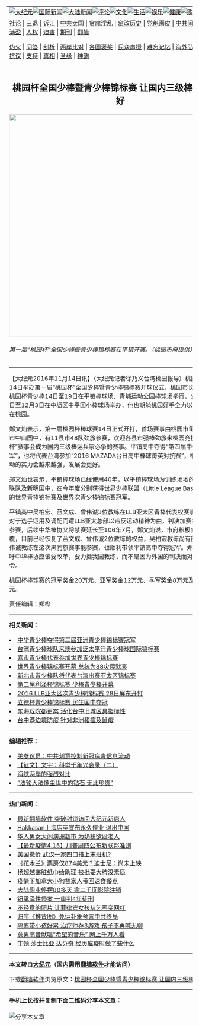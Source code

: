 <a name="1" id="1" target="_blank"></a><span id="1"></span>
<table align=center border="0"><tr><td colspan="2" VALIGN=TOP><a href="https://github.com/tfgwy2420/djy/blob/master/gb/nsc413.md#1"><img src="https://raw.githubusercontent.com/tfgwy2420/www/master/t/djy/1.jpg" title="大纪元"></a><a href="https://github.com/tfgwy2420/djy/blob/master/gb/n24hr.md#1"><img src="https://raw.githubusercontent.com/tfgwy2420/www/master/t/djy/3.jpg" title="国际新闻"></a><a href="https://github.com/tfgwy2420/djy/blob/master/gb/nsc413.md#1"><img src="https://raw.githubusercontent.com/tfgwy2420/www/master/t/djy/4.jpg" title="大陆新闻"></a><a href="https://github.com/tfgwy2420/djy/blob/master/gb/news392.md#1"><img src="https://raw.githubusercontent.com/tfgwy2420/www/master/t/djy/5.jpg" title="评论"></a><a href="https://github.com/tfgwy2420/djy/blob/master/gb/news2007.md#1"><img src="https://raw.githubusercontent.com/tfgwy2420/www/master/t/djy/6.jpg" title="文化"></a><a href="https://github.com/tfgwy2420/djy/blob/master/gb/news2008.md#1"><img src="https://raw.githubusercontent.com/tfgwy2420/www/master/t/djy/7.jpg" title="生活"></a><a href="https://github.com/tfgwy2420/djy/blob/master/gb/ncyule.md#1"><img src="https://raw.githubusercontent.com/tfgwy2420/www/master/t/djy/8.jpg" title="娱乐"></a><a href="https://github.com/tfgwy2420/djy/blob/master/gb/nsc1002.md#1"><img src="https://raw.githubusercontent.com/tfgwy2420/www/master/t/djy/9.jpg" title="健康"><a href="https://www.youlucky.com"><img src="https://raw.githubusercontent.com/tfgwy2420/www/master/t/djy/10.jpg" title="购物"></a><a href="https://donate.epochtimes.com/?utm_medium=epochtimes&utm_source=referral&utm_campaign=donate_button_djyarticleheader"><img src="https://raw.githubusercontent.com/tfgwy2420/www/master/t/djy/12.jpg" title="捐款"></a></td></tr>
<tr><td colspan="2" VALIGN=TOP><a target="_blank" href="https://github.com/tfgwy2420/djy/blob/master/gb/9p.md#1">社论</a> | <a target="_blank" href="https://github.com/tfgwy2420/djy/blob/master/gb/nf5657.md#1">三退</a> | <a target="_blank" href="https://github.com/tfgwy2420/djy/blob/master/gb/nf6124.md#1">诉江</a> | <a target="_blank" href="https://github.com/tfgwy2420/djy/blob/master/gb/nf1176117.md#1">中共卖国</a> | <a target="_blank" href="https://github.com/tfgwy2420/djy/blob/master/gb/nf5773.md#1">贪腐淫乱</a> | <a target="_blank" href="https://github.com/tfgwy2420/djy/blob/master/gb/nf1176115.md#1">窜改历史</a> | <a target="_blank" href="https://github.com/tfgwy2420/djy/blob/master/gb/nf1176107.md#1">党魁画皮</a> | <a target="_blank" href="https://github.com/tfgwy2420/djy/blob/master/gb/nf1320400.md#1">中共间谍</a> | <a target="_blank" href="https://github.com/tfgwy2420/djy/blob/master/gb/nf1176114.md#1">破坏传统</a> | <a target="_blank" href="https://github.com/tfgwy2420/ntdtv/blob/master/gb/prog447_1.md#1">恶贯满盈</a> | <a target="_blank" href="https://github.com/tfgwy2420/djy/blob/master/gb/ncid278.md#1">人权</a> | <a target="_blank" href="https://github.com/tfgwy2420/djy/blob/master/gb/nf1176111.md#1">迫害</a> | <a target="_blank" href="https://gitlab.com/szzdlab/mh-qikan/blob/master/README.md#1">期刊</a> | <a target="_blank" href="https://github.com/tfgwy2420/www/blob/master/README.md?zsrh#8">翻墙</a></p><p><a target="_blank" href="https://github.com/tfgwy2420/djy/blob/master/gb/nf5562.md#1">伪火</a> | <a target="_blank" href="https://github.com/tfgwy2420/djy/blob/master/gb/nf4378.md#1">问答</a> | <a target="_blank" href="https://github.com/tfgwy2420/djy/blob/master/gb/nf5792.md#1">剖析</a> | <a target="_blank" href="https://github.com/tfgwy2420/djy/blob/master/gb/nf5735.md#1">两岸比对</a> | <a target="_blank" href="https://github.com/tfgwy2420/djy/blob/master/gb/nf6119.md#1">各国褒奖</a> | <a target="_blank" href="https://github.com/tfgwy2420/djy/blob/master/gb/nf6120.md#1">民众声援</a> | <a target="_blank" href="https://github.com/tfgwy2420/djy/blob/master/gb/nf1188594.md#1">难忘记忆</a> | <a target="_blank" href="https://github.com/tfgwy2420/djy/blob/master/gb/nf3180.md#1">海外弘传</a> | <a target="_blank" href="https://github.com/tfgwy2420/djy/blob/master/gb/nf5410.md#1">万人上访</a> | <a target="_blank" href="https://github.com/tfgwy2420/ntdtv/blob/master/gb/prog1530_1.md#1">和平抗议</a> | <a target="_blank" href="https://github.com/tfgwy2420/djy/blob/master/gb/nf4386.md#1">支持</a> | <a target="_blank" href="https://github.com/tfgwy2420/djy/blob/master/gb/nf4389.md#1">真相</a> | <a target="_blank" href="https://github.com/tfgwy2420/djy/blob/master/gb/nf5790.md#1">圣缘</a> | <a target="_blank" href="https://github.com/tfgwy2420/djy/blob/master/gb/nf4786.md#1">神韵</a></td></tr>
<tr><td VALIGN=TOP width="626"><h2 align=center>桃园杯全国少棒暨青少棒锦标赛 让国内三级棒运发展更好</h2>
<img width="600" src="https://i.epochtimes.com/assets/uploads/2016/11/230533_medium-600x400.jpg" />
<h6>第一届“桃园杯”全国少棒暨青少棒锦标赛在平镇开赛。（桃园市府提供）
</h6>
<hr>
<p>【大纪元2016年11月14日讯】（大纪元记者徐乃义台湾桃园报导）桃园平镇棒球场14日举办第一届“桃园杯”全国<ahref="https://github.com/tfgwy2420/djy/blob/master/gb/tag/%E5%B0%91%E6%A3%92.md#1">少棒</a>暨<ahref="https://github.com/tfgwy2420/djy/blob/master/gb/tag/%E9%9D%92%E5%B0%91%E6%A3%92.md#1">青少棒</a><ahref="https://github.com/tfgwy2420/djy/blob/master/gb/tag/%E9%94%A6%E6%A0%87%E8%B5%9B.md#1">锦标赛</a>开球仪式，桃园市长郑文灿表示，桃园杯<ahref="https://github.com/tfgwy2420/djy/blob/master/gb/tag/%E9%9D%92%E5%B0%91%E6%A3%92.md#1">青少棒</a>14日至19日在平镇棒球场、青埔运动公园棒球场举行，少棒于11月28日至12月3日在中坜区中平国小棒球场举办，他也期勉桃园好手全力以赴，把冠军留在桃园。</p>
<p>郑文灿表示，第一届桃园杯棒球赛14日正式开打，首场赛事由桃园市龟山国中对台中市中山国中，有11县市48队劲旅参赛，欢迎各县市强棒劲旅来桃园竞技，相信“桃园杯”赛事会成为国内三级棒运兵家必争的赛事。平镇高中夺得“第四届中信杯黑豹旗冠军”，也将代表台湾参加“2016 MAZADA台日高中棒球菁英对抗赛”，相信桃园棒球运动的实力会越来越强，发展会更好。</p>
<p>郑文灿也表示，平镇棒球场已经使用40年，以平镇棒球场为训练场地的平镇高中三校联队及新明国中，在今年度分别获得世界<ahref="https://github.com/tfgwy2420/djy/blob/master/gb/tag/%E5%B0%91%E6%A3%92.md#1">少棒</a>联盟（Little League Baseball, LLB）的世界青棒<ahref="https://github.com/tfgwy2420/djy/blob/master/gb/tag/%E9%94%A6%E6%A0%87%E8%B5%9B.md#1">锦标赛</a>及世界次青少棒锦标赛冠军。</p>
<p>平镇高中吴柏宏、蓝文成、曾伟诚3位教练在LLB亚太区青棒代表权赛事中，因为教练对于选手运用及调配而遭LLB亚太总部以违反运动精神为由，判决加赛并禁止教练团参赛，后续中华棒协又将禁赛延长至106年7月，郑文灿说，市府积极向教育部申覆，目前已经恢复了蓝文成、曾伟诚2位教练的权益，吴柏宏教练尚有部分限制；曾伟诚教练在这次黑豹旗赛事能参赛，也顺利带领平镇高中夺得冠军。郑文灿也再度呼吁中华棒协应该要改革，要力挺我国教练，而不是因为外国的判决而对教练施以禁令。</p>
<p>桃园杯棒球赛的冠军奖金20万元、亚军奖金12万元、季军奖金8万元及殿军奖金5万元。</p>
<p>责任编辑：郑桦</p>

<hr>


<strong>相关新闻：</strong>
<li><a href="https://github.com/tfgwy2420/djy/blob/master/gb/5/7/31/n1003415.md#1">中华青少棒夺得第三届亚洲青少棒锦标赛冠军</a></li>
<li><a href="https://github.com/tfgwy2420/djy/blob/master/gb/6/8/17/n1424354.md#1">台湾青少棒球队来澳参加泛太平洋青少棒球国际锦标赛</a></li>
<li><a href="https://github.com/tfgwy2420/djy/blob/master/gb/8/7/7/n2182584.md#1">嘉市青少棒代表参加世界青少棒锦标赛</a></li>
<li><a href="https://github.com/tfgwy2420/djy/blob/master/gb/9/8/15/n2625064.md#1">世界青少棒锦标赛开幕  总统为88灾民默哀</a></li>
<li><a href="https://github.com/tfgwy2420/djy/blob/master/gb/11/6/16/n3288290.md#1">新北市青少棒队将代表台湾出赛亚太区锦标赛</a></li>
<li><a href="https://github.com/tfgwy2420/djy/blob/master/gb/12/6/1/n3602667.md#1">第二届利泽杯锦标赛  少棒青少棒开幕</a></li>
<li><a href="https://github.com/tfgwy2420/djy/blob/master/gb/16/6/27/n8042011.md#1">2016 LLB亚太区次青少棒锦标赛 28日屏东开打</a></li>
<li><a href="https://github.com/tfgwy2420/djy/blob/master/gb/16/10/4/n8364520.md#1">立德杯青少棒锦标赛 民生国中夺冠</a></li>
<li><a href="https://github.com/tfgwy2420/djy/blob/master/gb/20/4/15/n12032526.md#1">东海戏院都更案 活化台中旧城区具指标性</a></li>
<li><a href="https://github.com/tfgwy2420/djy/blob/master/gb/20/4/15/n12032265.md#1">台中港边境防疫  针对非洲猪瘟及鼠疫</a></li>
<hr>


<strong>编辑推荐：</strong>
<li><a href="https://github.com/onzhi266/djy/blob/master/gb/20/2/22/n11887949.md#1">美参议员：中共刻意控制新冠病毒信息流动</a></li>
<li><a href="https://github.com/tsiac2612/djy/blob/master/gb/19/5/4/n11234376.md#1" target="_blank">【征文】文宇：科举千年兴衰录（二）</a></li><li><a href="https://github.com/tfgwy2420/djy/blob/master/gb/8/12/18/n2367165.md?dfh#1" target="_blank">海峡两岸的强烈对比</a></li><li><a href="https://github.com/tsiac2612/djy/blob/master/gb/19/10/11/n11583320.md#1" target="_blank">“法轮大法像尘世中的钻石 无比珍贵”</a></li>
<hr>

<strong>热门新闻：</strong>
<li><a href="https://github.com/tfgwy2420/djy/blob/master/gb/20/3/24/n11971400.md#1">最新翻墙软件 突破封锁访问大纪元新唐人</a></li>
<li><a href="https://github.com/tfgwy2420/djy/blob/master/gb/20/4/14/n12030965.md#1">Hakkasan上海店突宣布永久停业 退出中国</a></li>
<li><a href="https://github.com/tfgwy2420/djy/blob/master/gb/20/4/15/n12031706.md#1">华人男女大闹澳洲超市 为奶粉欲殴老人</a></li>
<li><a href="https://github.com/tfgwy2420/djy/blob/master/gb/20/4/14/n12031072.md#1">【最新疫情4.15】川普周四公布新联邦准则</a></li>
<li><a href="https://github.com/tfgwy2420/djy/blob/master/gb/20/4/14/n12031340.md#1">美国撤侨 武汉一家四口搭上末班机?</a></li>
<li><a href="https://github.com/tfgwy2420/djy/blob/master/gb/20/4/14/n12031185.md#1">《花木兰》票房仅874美元？迪士尼：尚未上映</a></li>
<li><a href="https://github.com/tfgwy2420/djy/blob/master/gb/20/4/13/n12027681.md#1">杨超越塞脏纸巾给助理 被批耍大牌没素质</a></li>
<li><a href="https://github.com/tfgwy2420/djy/blob/master/gb/20/4/15/n12032770.md#1">疫情下加拿大小狗替家人带回速食餐点</a></li>
<li><a href="https://github.com/tfgwy2420/djy/blob/master/gb/20/4/14/n12030796.md#1">大陆影业停摆80多天 逾二千间影院注销</a></li>
<li><a href="https://github.com/tfgwy2420/djy/blob/master/gb/20/4/14/n12029826.md#1">钮承泽性侵案 一审判4年徒刑</a></li>
<li><a href="https://github.com/tfgwy2420/djy/blob/master/gb/20/4/15/n12032435.md#1">不经意的照片 让菲律宾女孩从乞丐变网红</a></li>
<li><a href="https://github.com/tfgwy2420/djy/blob/master/gb/20/4/11/n12022064.md#1">归序《推背图》兑运卦象预言中共终局</a></li>
<li><a href="https://github.com/tfgwy2420/djy/blob/master/gb/20/4/13/n12027357.md#1">隔离带小孩好累 治疗师荐3游戏 孩子不再喊无聊</a></li>
<li><a href="https://github.com/tfgwy2420/djy/blob/master/gb/20/4/13/n12026626.md#1">意男高音献唱“希望的音乐” 网上千万人看</a></li>
<li><a href="https://github.com/tfgwy2420/djy/blob/master/gb/20/4/11/n12021603.md#1">牛顿 莎士比亚 达芬奇 经历瘟疫时做了些什么</a></li>
<hr>

<strong>本文转自<a href="https://www.epochtimes.com">大纪元</a>（国内需用<a href="https://github.com/tfgwy2420/www/blob/master/README.md#8">翻墙软件</a>才能访问）</strong><p>下载<a href="https://github.com/tfgwy2420/www/blob/master/README.md#8">翻墙软件</a>浏览原文：<a href="https://www.epochtimes.com/gb/16/11/14/n8493066.htm">桃园杯全国少棒暨青少棒锦标赛 让国内三级棒运发展更好</a></p><hr>

<strong>手机上长按并复制下面二维码分享本文章：</strong><br><br><img src="http://d1p1.ip.zn2.us/v.php?action=qrcode&url=https://github.com/tfgwy2420/djy/blob/master/gb/16/11/14/n8493066.md%231" title="分享本文章"></td><td VALIGN=TOP><a href="https://github.com/tfgwy2420/djy/blob/master/gb/16/1/21/n4622075.md?dfh#1" target="_blank"><img src="https://raw.githubusercontent.com/tfgwy2420/djy/master/gb/300/wei-f1.jpg" title="中共的伪火骗局"  alt="中共的伪火骗局"></a><br><a href="https://github.com/tfgwy2420/www/blob/master/README.md?dfh#9" target="_blank"><img src="https://raw.githubusercontent.com/tfgwy2420/djy/master/gb/300/yong-h.jpg" title="永恒的见证"  alt="永恒的见证"></a><br><a href="https://github.com/tfgwy2420/djy/blob/master/gb/13/9/29/n3974789.md?dfh#1" target="_blank"><img src="https://raw.githubusercontent.com/tfgwy2420/djy/master/gb/300/shang-lnz.jpg" title="善良女子被中共投男牢"  alt="善良女子被中共投男牢"></a><br><a href="https://github.com/tfgwy2420/djy/blob/master/gb/16/3/16/n4663449.md?dfh#1" target="_blank"><img src="https://raw.githubusercontent.com/tfgwy2420/djy/master/gb/300/huo-z3.jpg" title="警卫目击活摘器官"  alt="警卫目击活摘器官"></a><br><a href="https://github.com/tfgwy2420/djy/blob/master/gb/16/8/7/n8177641.md?dfh#1" target="_blank"><img src="https://raw.githubusercontent.com/tfgwy2420/djy/master/gb/300/huo-z4.jpg" title="证人描述活摘恐怖"  alt="证人描述活摘恐怖"></a><br><a href="https://github.com/tfgwy2420/djy/blob/master/gb/10/4/19/n2881569.md?dfh#1" target="_blank"><img src="https://raw.githubusercontent.com/tfgwy2420/djy/master/gb/300/huo-z1.jpg" title="揭开活摘器官黑幕"  alt="揭开活摘器官黑幕"></a><br><a href="https://github.com/tfgwy2420/djy/blob/master/gb/10/11/7/n3077476.md?dfh#1" target="_blank"><img src="https://raw.githubusercontent.com/tfgwy2420/djy/master/gb/300/ma-ks.jpg" title="马克思的成魔之路"  alt="马克思的成魔之路"></a><br><a href="https://github.com/tfgwy2420/djy/blob/master/gb/14/6/9/n4173977.md?dfh#1" target="_blank"><img src="https://raw.githubusercontent.com/tfgwy2420/djy/master/gb/300/chang-zs.jpg" title="藏字石 蕴天机"  alt="藏字石 蕴天机"></a><br><a href="https://github.com/tfgwy2420/djy/blob/master/gb/18/5/10/n10381511.md?dfh#1" target="_blank"><img src="https://raw.githubusercontent.com/tfgwy2420/djy/master/gb/300/st1.jpg" title="关注3亿人三退"  alt="关注3亿人三退"></a><br><a href="https://github.com/tfgwy2420/djy/blob/master/gb/18/3/21/n10237682.md?dfh#1" target="_blank"><img src="https://raw.githubusercontent.com/tfgwy2420/djy/master/gb/300/jie-t.jpg" title="解体中共复兴中华"  alt="解体中共复兴中华"></a><br><a href="https://github.com/tfgwy2420/djy/blob/master/gb/9/2/9/n2422991.md?dfh#1" target="_blank"><img src="https://raw.githubusercontent.com/tfgwy2420/djy/master/gb/300/gao-zs.jpg" title="中共迫害良心律师"  alt="中共迫害良心律师"></a><br><a href="https://github.com/tfgwy2420/djy/blob/master/gb/18/12/9/n10900044.md?dfh#1" target="_blank"><img src="https://raw.githubusercontent.com/tfgwy2420/djy/master/gb/300/sj1.jpg" title="303万人举报江泽民"  alt="303万人举报江泽民"></a><br><a href="https://github.com/tfgwy2420/djy/blob/master/gb/18/8/28/n10672014.md?dfh#1" target="_blank"><img src="https://raw.githubusercontent.com/tfgwy2420/djy/master/gb/300/sj2.jpg" title="这些官员为何起诉江泽民"  alt="这些官员为何起诉江泽民"></a><br><a href="https://github.com/tfgwy2420/djy/blob/master/gb/8/12/18/n2367165.md?dfh#1" target="_blank"><img src="https://raw.githubusercontent.com/tfgwy2420/djy/master/gb/300/liangan.jpg" title="海峡两岸的强烈对比"  alt="海峡两岸的强烈对比"></a><br><a href="https://github.com/tfgwy2420/djy/blob/master/gb/15/12/10/n4593139.md?dfh#1" target="_blank"><img src="https://raw.githubusercontent.com/tfgwy2420/djy/master/gb/300/jia-ndzl.jpg" title="加拿大总理的贺信"  alt="加拿大总理的贺信"></a><br><a href="https://github.com/tfgwy2420/djy/blob/master/gb/11/6/17/n3289382.md?dfh#1" target="_blank"><img src="https://raw.githubusercontent.com/tfgwy2420/djy/master/gb/300/xiao-wd.jpg" title="探寻真相兼听则明"  alt="探寻真相兼听则明"></a><br><a href="https://github.com/tfgwy2420/djy/blob/master/gb/18/10/27/n10812623.md?dfh#1" target="_blank"><img src="https://raw.githubusercontent.com/tfgwy2420/djy/master/gb/300/yindu.jpg" title="印度媒体报道东方"  alt="印度媒体报道东方"></a><br><a href="https://github.com/tfgwy2420/djy/blob/master/gb/18/6/9/n10469652.md?dfh#1" target="_blank"><img src="https://raw.githubusercontent.com/tfgwy2420/djy/master/gb/300/xie-j.jpg" title="不一样的海外校园"  alt="不一样的海外校园"></a><br><a href="https://github.com/tfgwy2420/djy/blob/master/gb/7/4/5/n1669415.md?dfh#1" target="_blank"><img src="https://raw.githubusercontent.com/tfgwy2420/djy/master/gb/300/li-up.jpg" title="从大师到徒弟的传奇"  alt="从大师到徒弟的传奇"></a><br><a href="https://github.com/tfgwy2420/djy/blob/master/gb/17/5/26/n9191512.md?dfh#1" target="_blank"><img src="https://raw.githubusercontent.com/tfgwy2420/djy/master/gb/300/zfl2.jpg" title="亿万人与东方一本奇书"  alt="亿万人与东方一本奇书"></a><br><a href="https://github.com/tfgwy2420/djy/blob/master/gb/13/11/27/n4020290.md?dfh#1" target="_blank"><img src="https://raw.githubusercontent.com/tfgwy2420/djy/master/gb/300/zhen-h.jpg" title="大陆见不到的震撼场面"  alt="大陆见不到的震撼场面"></a><br><a href="https://github.com/tfgwy2420/djy/blob/master/gb/15/7/17/n4482910.md?dfh#1" target="_blank"><img src="https://raw.githubusercontent.com/tfgwy2420/djy/master/gb/300/dalu-sk.jpg" title="人心向善 大陆当初盛况"  alt="人心向善 大陆当初盛况"></a><br><a href="https://github.com/tfgwy2420/djy/blob/master/gb/19/1/5/n10955468.md?dfh#1" target="_blank"><img src="https://raw.githubusercontent.com/tfgwy2420/djy/master/gb/300/zfl1.jpg" title="追寻真理 这书讲什么"  alt="追寻真理 这书讲什么"></a><br><a href="https://github.com/tfgwy2420/www/blob/master/README.md?dfh#1" target="_blank"><img src="https://raw.githubusercontent.com/tfgwy2420/djy/master/gb/300/fq1.jpg" title="下载免费翻墙软件"  alt="下载免费翻墙软件"></a><br></td></tr></table>
